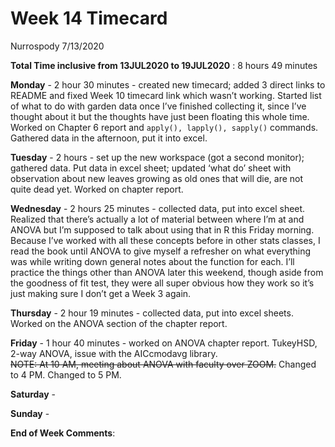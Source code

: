 Week 14 Timecard
================
Nurrospody
7/13/2020

**Total Time inclusive from 13JUL2020 to 19JUL2020** : 8 hours 49
minutes

**Monday** - 2 hour 30 minutes - created new timecard; added 3 direct
links to README and fixed Week 10 timecard link which wasn’t working.
Started list of what to do with garden data once I’ve finished
collecting it, since I’ve thought about it but the thoughts have just
been floating this whole time. Worked on Chapter 6 report and `apply(),
lapply(), sapply()` commands. Gathered data in the afternoon, put it
into excel.

**Tuesday** - 2 hours - set up the new workspace (got a second monitor);
gathered data. Put data in excel sheet; updated ‘what do’ sheet with
observation about new leaves growing as old ones that will die, are not
quite dead yet. Worked on chapter report.

**Wednesday** - 2 hours 25 minutes - collected data, put into excel
sheet. Realized that there’s actually a lot of material between where
I’m at and ANOVA but I’m supposed to talk about using that in R this
Friday morning. Because I’ve worked with all these concepts before in
other stats classes, I read the book until ANOVA to give myself a
refresher on what everything was while writing down general notes about
the function for each. I’ll practice the things other than ANOVA later
this weekend, though aside from the goodness of fit test, they were all
super obvious how they work so it’s just making sure I don’t get a Week
3 again.

**Thursday** - 2 hour 19 minutes - collected data, put into excel
sheets. Worked on the ANOVA section of the chapter report.

**Friday** - 1 hour 40 minutes - worked on ANOVA chapter report.
TukeyHSD, 2-way ANOVA, issue with the AICcmodavg library.  
~~NOTE: At 10 AM, meeting about ANOVA with faculty over ZOOM.~~ Changed
to 4 PM. Changed to 5 PM.

**Saturday** -

**Sunday** -

**End of Week Comments**:
